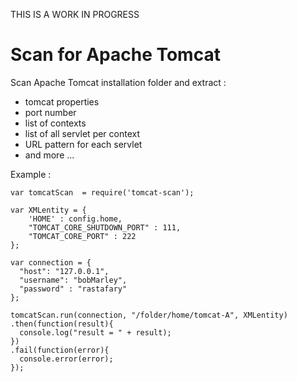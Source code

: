 THIS IS A WORK IN PROGRESS

# Scan for Apache Tomcat

Scan Apache Tomcat installation folder and extract :
- tomcat properties
- port number
- list of contexts
- list of all servlet per context
- URL pattern for each servlet
- and more ...

Example :
```
var tomcatScan  = require('tomcat-scan');

var XMLentity = {
	'HOME' : config.home,
	"TOMCAT_CORE_SHUTDOWN_PORT" : 111,
	"TOMCAT_CORE_PORT" : 222
};

var connection = {
  "host": "127.0.0.1",
  "username": "bobMarley",
  "password" : "rastafary"
};

tomcatScan.run(connection, "/folder/home/tomcat-A", XMLentity)
.then(function(result){
  console.log("result = " + result);
})
.fail(function(error){
  console.error(error);
});
```
